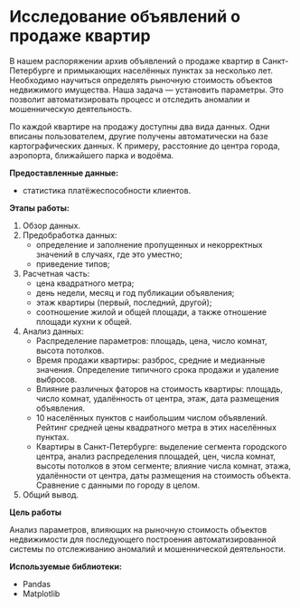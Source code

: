 # Исследование объявлений о продаже квартир

В нашем распоряжении архив объявлений о продаже квартир в Санкт-Петербурге и примыкающих населённых пунктах за несколько лет. Необходимо научиться определять рыночную стоимость объектов недвижимого имущества. Наша задача — установить параметры. Это позволит автоматизировать процесс и отследить аномалии и мошенническую деятельность. 

По каждой квартире на продажу доступны два вида данных. Одни вписаны пользователем, другие получены автоматически на базе картографических данных. К примеру, расстояние до центра города, аэропорта, ближайшего парка и водоёма. 

**Предоставленные данные:**

- статистика платёжеспособности клиентов.

**Этапы работы:**

1. Обзор данных.
2. Предобработка данных:
    - определение и заполнение пропущенных и некорректных значений в случаях, где это уместно;
    - приведение типов;
3. Расчетная часть:
    - цена квадратного метра;
    - день недели, месяц и год публикации объявления;
    - этаж квартиры (первый, последний, другой);
    - соотношение жилой и общей площади, а также отношение площади кухни к общей.
4. Анализ данных:
    - Распределение параметров: площадь, цена, число комнат, высота потолков.
    - Время продажи квартиры: разброс, средние и медианные значения. Определение типичного срока продажи и удаление выбросов.
    - Влияние различных фаторов на стоимость квартиры: площадь, число комнат, удалённость от центра, этаж, дата размещения объявления.
    - 10 населённых пунктов с наибольшим числом объявлений. Рейтинг средней цены квадратного метра в этих населённых пунктах.
    - Квартиры в Санкт-Петербурге: выделение сегмента городского центра, анализ распределения площадей, цен, числа комнат, высоты потолков в этом сегменте; влияние числа комнат, этажа, удалённости от центра, даты размещения на стоимость объекта. Сравнение с данными по городу в целом.
5. Общий вывод.

**Цель работы**

Анализ параметров, влияющих на рыночную стоимость объектов недвижимости для последующего построения автоматизированной системы по отслеживанию аномалий и мошеннической деятельности.

**Используемые библиотеки:**

- Pandas
- Matplotlib
